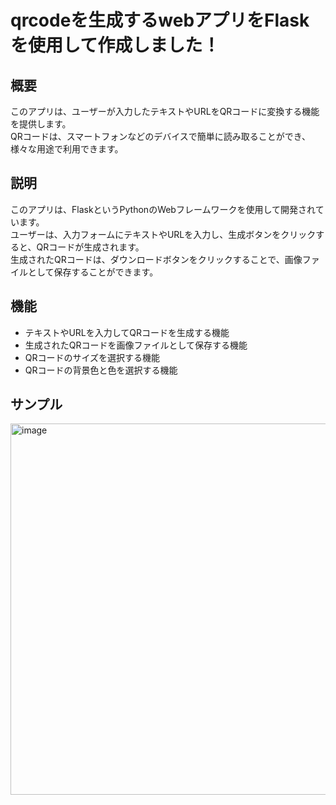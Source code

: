 # qrcodeを生成するwebアプリをFlaskを使用して作成しました！  
  
## 概要
このアプリは、ユーザーが入力したテキストやURLをQRコードに変換する機能を提供します。  
QRコードは、スマートフォンなどのデバイスで簡単に読み取ることができ、様々な用途で利用できます。

## 説明
このアプリは、FlaskというPythonのWebフレームワークを使用して開発されています。  
ユーザーは、入力フォームにテキストやURLを入力し、生成ボタンをクリックすると、QRコードが生成されます。  
生成されたQRコードは、ダウンロードボタンをクリックすることで、画像ファイルとして保存することができます。

## 機能
* テキストやURLを入力してQRコードを生成する機能
* 生成されたQRコードを画像ファイルとして保存する機能
* QRコードのサイズを選択する機能
* QRコードの背景色と色を選択する機能

## サンプル
<img width="594" alt="image" src="https://github.com/user-attachments/assets/b01bda5c-a0ac-49b2-8415-296a21bf3585">
